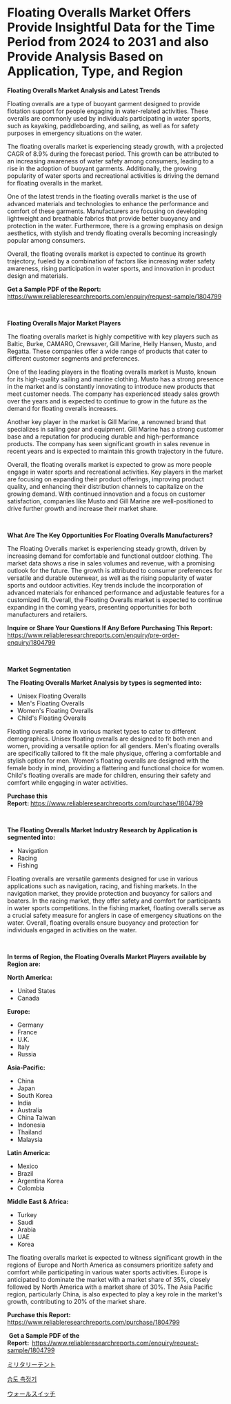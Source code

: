 <p><h1>Floating Overalls Market Offers Provide Insightful Data for the Time Period from 2024 to 2031 and also Provide Analysis Based on Application, Type, and Region</h1></p><p><strong>Floating Overalls Market Analysis and Latest Trends</strong></p>
<p><p>Floating overalls are a type of buoyant garment designed to provide flotation support for people engaging in water-related activities. These overalls are commonly used by individuals participating in water sports, such as kayaking, paddleboarding, and sailing, as well as for safety purposes in emergency situations on the water.</p><p>The floating overalls market is experiencing steady growth, with a projected CAGR of 8.9% during the forecast period. This growth can be attributed to an increasing awareness of water safety among consumers, leading to a rise in the adoption of buoyant garments. Additionally, the growing popularity of water sports and recreational activities is driving the demand for floating overalls in the market.</p><p>One of the latest trends in the floating overalls market is the use of advanced materials and technologies to enhance the performance and comfort of these garments. Manufacturers are focusing on developing lightweight and breathable fabrics that provide better buoyancy and protection in the water. Furthermore, there is a growing emphasis on design aesthetics, with stylish and trendy floating overalls becoming increasingly popular among consumers.</p><p>Overall, the floating overalls market is expected to continue its growth trajectory, fueled by a combination of factors like increasing water safety awareness, rising participation in water sports, and innovation in product design and materials.</p></p>
<p><strong>Get a Sample PDF of the Report:&nbsp;</strong> <a href="https://www.reliableresearchreports.com/enquiry/request-sample/1804799">https://www.reliableresearchreports.com/enquiry/request-sample/1804799</a></p>
<p>&nbsp;</p>
<p><strong>Floating Overalls Major Market Players</strong></p>
<p><p>The floating overalls market is highly competitive with key players such as Baltic, Burke, CAMARO, Crewsaver, Gill Marine, Helly Hansen, Musto, and Regatta. These companies offer a wide range of products that cater to different customer segments and preferences.</p><p>One of the leading players in the floating overalls market is Musto, known for its high-quality sailing and marine clothing. Musto has a strong presence in the market and is constantly innovating to introduce new products that meet customer needs. The company has experienced steady sales growth over the years and is expected to continue to grow in the future as the demand for floating overalls increases.</p><p>Another key player in the market is Gill Marine, a renowned brand that specializes in sailing gear and equipment. Gill Marine has a strong customer base and a reputation for producing durable and high-performance products. The company has seen significant growth in sales revenue in recent years and is expected to maintain this growth trajectory in the future.</p><p>Overall, the floating overalls market is expected to grow as more people engage in water sports and recreational activities. Key players in the market are focusing on expanding their product offerings, improving product quality, and enhancing their distribution channels to capitalize on the growing demand. With continued innovation and a focus on customer satisfaction, companies like Musto and Gill Marine are well-positioned to drive further growth and increase their market share.</p></p>
<p>&nbsp;</p>
<p><strong>What Are The Key Opportunities For Floating Overalls Manufacturers?</strong></p>
<p><p>The Floating Overalls market is experiencing steady growth, driven by increasing demand for comfortable and functional outdoor clothing. The market data shows a rise in sales volumes and revenue, with a promising outlook for the future. The growth is attributed to consumer preferences for versatile and durable outerwear, as well as the rising popularity of water sports and outdoor activities. Key trends include the incorporation of advanced materials for enhanced performance and adjustable features for a customized fit. Overall, the Floating Overalls market is expected to continue expanding in the coming years, presenting opportunities for both manufacturers and retailers.</p></p>
<p><strong>Inquire or Share Your Questions If Any Before Purchasing This Report:</strong> <a href="https://www.reliableresearchreports.com/enquiry/pre-order-enquiry/1804799">https://www.reliableresearchreports.com/enquiry/pre-order-enquiry/1804799</a></p>
<p>&nbsp;</p>
<p><strong>Market Segmentation</strong></p>
<p><strong>The Floating Overalls Market Analysis by types is segmented into:</strong></p>
<p><ul><li>Unisex Floating Overalls</li><li>Men's Floating Overalls</li><li>Women's Floating Overalls</li><li>Child's Floating Overalls</li></ul></p>
<p><p>Floating overalls come in various market types to cater to different demographics. Unisex floating overalls are designed to fit both men and women, providing a versatile option for all genders. Men's floating overalls are specifically tailored to fit the male physique, offering a comfortable and stylish option for men. Women's floating overalls are designed with the female body in mind, providing a flattering and functional choice for women. Child's floating overalls are made for children, ensuring their safety and comfort while engaging in water activities.</p></p>
<p><strong>Purchase this Report:&nbsp;</strong><a href="https://www.reliableresearchreports.com/purchase/1804799">https://www.reliableresearchreports.com/purchase/1804799</a></p>
<p>&nbsp;</p>
<p><strong>The Floating Overalls Market Industry Research by Application is segmented into:</strong></p>
<p><ul><li>Navigation</li><li>Racing</li><li>Fishing</li></ul></p>
<p><p>Floating overalls are versatile garments designed for use in various applications such as navigation, racing, and fishing markets. In the navigation market, they provide protection and buoyancy for sailors and boaters. In the racing market, they offer safety and comfort for participants in water sports competitions. In the fishing market, floating overalls serve as a crucial safety measure for anglers in case of emergency situations on the water. Overall, floating overalls ensure buoyancy and protection for individuals engaged in activities on the water.</p></p>
<p>&nbsp;</p>
<p><strong>In terms of Region, the Floating Overalls Market Players available by Region are:</strong></p>
<p>
    <p> <strong> North America: </strong>
        <ul>
            <li>United States</li>
            <li>Canada</li>
        </ul>
        </p> 
    <p> <strong> Europe: </strong>
        <ul>
            <li>Germany</li>
            <li>France</li>
            <li>U.K.</li>
            <li>Italy</li>
            <li>Russia</li>
        </ul>
        </p> 
    <p> <strong> Asia-Pacific: </strong>
        <ul>
            <li>China</li>
            <li>Japan</li>
            <li>South Korea</li>
            <li>India</li>
            <li>Australia</li>
            <li>China Taiwan</li>
            <li>Indonesia</li>
            <li>Thailand</li>
            <li>Malaysia</li>
        </ul>
        </p> 
    <p> <strong> Latin America: </strong>
        <ul>
            <li>Mexico</li>
            <li>Brazil</li>
            <li>Argentina Korea</li>
            <li>Colombia</li>
        </ul>
        </p> 
    <p> <strong> Middle East & Africa: </strong>
        <ul>
            <li>Turkey</li>
            <li>Saudi</li>
            <li>Arabia</li>
            <li>UAE</li>
            <li>Korea</li>
        </ul>
    </p>
    </p>
<p><p>The floating overalls market is expected to witness significant growth in the regions of Europe and North America as consumers prioritize safety and comfort while participating in various water sports activities. Europe is anticipated to dominate the market with a market share of 35%, closely followed by North America with a market share of 30%. The Asia Pacific region, particularly China, is also expected to play a key role in the market's growth, contributing to 20% of the market share.</p></p>
<p><strong>Purchase this Report: </strong><a href="https://www.reliableresearchreports.com/purchase/1804799">https://www.reliableresearchreports.com/purchase/1804799</a></p>
<p>&nbsp;<strong>Get a Sample PDF of the Report:&nbsp;&nbsp;</strong><a href="https://www.reliableresearchreports.com/enquiry/request-sample/1804799">https://www.reliableresearchreports.com/enquiry/request-sample/1804799</a></p>
<p><strong></strong></p>
<p><p><a href="https://medium.com/@johneahan44556754/%E8%BB%8D%E7%94%A8%E3%83%86%E3%83%B3%E3%83%88%E5%B8%82%E5%A0%B4%E8%A6%8F%E6%A8%A1-%E5%B8%82%E5%A0%B4%E8%A6%8B%E9%80%9A%E3%81%97%E3%81%A8%E5%B8%82%E5%A0%B4%E4%BA%88%E6%B8%AC-2024%E5%B9%B4%E3%81%8B%E3%82%892031%E5%B9%B4-791e231990e2">ミリタリーテント</a></p><p><a href="https://medium.com/@ethawolf/%EC%8A%B5%EB%8F%84-%EA%B3%84%EC%B8%A1%EA%B8%B0-%EC%8B%9C%EC%9E%A5-%EA%B7%9C%EB%AA%A8%EB%8A%94-%EA%B8%80%EB%A1%9C%EB%B2%8C-%EC%82%B0%EC%97%85%EC%97%90%EC%84%9C-%EC%B5%9C%EC%A0%81%EC%9D%98-%EB%A7%88%EC%BC%80%ED%8C%85-%EC%B1%84%EB%84%90%EC%9D%84-%EB%B3%B4%EC%97%AC%EC%A4%8D%EB%8B%88%EB%8B%A4-a6ffe2f735c9">습도 측정기</a></p><p><a href="https://medium.com/@annchovey2023/%E5%A3%81%E3%82%B9%E3%82%A4%E3%83%83%E3%83%81%E3%81%AE%E5%B8%82%E5%A0%B4%E5%8B%95%E5%90%91%E3%81%A8%E5%B8%82%E5%A0%B4%E5%88%86%E6%9E%90%E3%81%AF-2024%E5%B9%B4%E3%81%8B%E3%82%892031%E5%B9%B4%E3%81%BE%E3%81%A7%E3%81%AE%E4%BA%88%E6%B8%AC%E3%81%A7%E3%81%99-35b8d9b9c437">ウォールスイッチ</a></p></p>